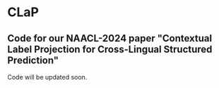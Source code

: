 # CLaP
Code for our NAACL-2024 paper "Contextual Label Projection for Cross-Lingual Structured Prediction"
--
Code will be updated soon.
